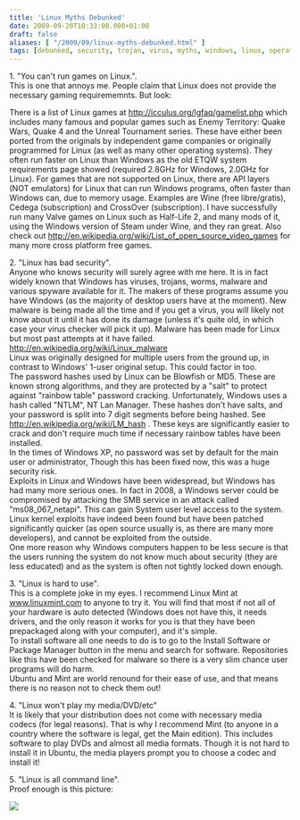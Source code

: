 ```yaml
---
title: 'Linux Myths Debunked'
date: 2009-09-20T10:33:00.000+01:00
draft: false
aliases: [ "/2009/09/linux-myths-debunked.html" ]
tags: [debunked, security, trojan, virus, myths, windows, linux, operating system]
---
```


1\. "You can't run games on Linux.".  
This is one that annoys me. People claim that Linux does not provide the necessary gaming requirememnts. But look:  
  
There is a list of Linux games at http://icculus.org/lgfaq/gamelist.php which includes many famous and popular games such as Enemy Territory: Quake Wars, Quake 4 and the Unreal Tournament series. These have either been ported from the originals by independent game companies or originally programmed for Linux (as well as many other operating systems). They often run faster on Linux than Windows as the old ETQW system requirements page showed (required 2.8GHz for Windows, 2.0GHz for Linux). For games that are not supported on Linux, there are API layers (NOT emulators) for Linux that can run Windows programs, often faster than Windows can, due to memory usage. Examples are Wine (free libre/gratis), Cedega (subscription) and CrossOver (subscription). I have successfully run many Valve games on Linux such as Half-Life 2, and many mods of it, using the Windows version of Steam under Wine, and they ran great. Also check out http://en.wikipedia.org/wiki/List_of_open_source_video_games for many more cross platform free games.  
  
2\. "Linux has bad security".  
Anyone who knows security will surely agree with me here. It is in fact widely known that Windows has viruses, trojans, worms, malware and various spyware available for it. The makers of these programs assume you have Windows (as the majority of desktop users have at the moment). New malware is being made all the time and if you get a virus, you will likely not know about it until it has done its damage (unless it's quite old, in which case your virus checker will pick it up). Malware has been made for Linux but most past attempts at it have failed. http://en.wikipedia.org/wiki/Linux_malware  
Linux was originally designed for multiple users from the ground up, in contrast to Windows' 1-user original setup. This could factor in too.  
The password hashes used by Linux can be Blowfish or MD5. These are known strong algorithms, and they are protected by a "salt" to protect against "rainbow table" password cracking. Unfortunately, Windows uses a hash called "NTLM", NT Lan Manager. These hashes don't have salts, and your password is split into 7 digit segments before being hashed. See http://en.wikipedia.org/wiki/LM_hash . These keys are significantly easier to crack and don't require much time if necessary rainbow tables have been installed.  
In the times of Windows XP, no password was set by default for the main user or administrator, Though this has been fixed now, this was a huge security risk.  
Exploits in Linux and Windows have been widespread, but Windows has had many more serious ones. In fact in 2008, a Windows server could be compromised by attacking the SMB service in an attack called "ms08\_067\_netapi". This can gain System user level access to the system.  
Linux kernel exploits have indeed been found but have been patched significantly quicker (as open source usually is, as there are many more developers), and cannot be exploited from the outside.  
One more reason why Windows computers happen to be less secure is that the users running the system do not know much about security (they are less educated) and as the system is often not tightly locked down enough.  
  
3\. "Linux is hard to use".  
This is a complete joke in my eyes. I recommend Linux Mint at www.linuxmint.com to anyone to try it. You will find that most if not all of your hardware is auto detected (Windows does not have this, it needs drivers, and the only reason it works for you is that they have been prepackaged along with your computer), and it's simple.  
To install software all one needs to do is to go to the Install Software or Package Manager button in the menu and search for software. Repositories like this have been checked for malware so there is a very slim chance user programs will do harm.  
Ubuntu and Mint are world renound for their ease of use, and that means there is no reason not to check them out!  
  
4\. "Linux won't play my media/DVD/etc"  
It is likely that your distribution does not come with necessary media codecs (for legal reasons). That is why I recommend Mint (to anyone in a country where the software is legal, get the Main edition). This includes software to play DVDs and almost all media formats. Though it is not hard to install it in Ubuntu, the media players prompt you to choose a codec and install it!  
  
5\. "Linux is all command line".  
Proof enough is this picture:  
  
[![](https://www.pendrivelinux.com/wp-content/uploads/kubuntu.jpg)](https://www.pendrivelinux.com/wp-content/uploads/kubuntu.jpg)